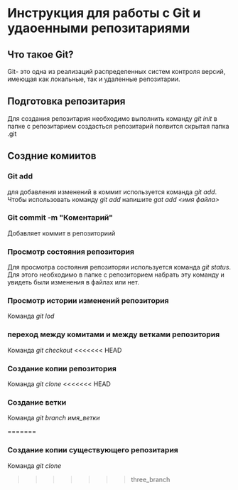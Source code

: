 # Инструкция для работы с Git и удаоенными репозитариями #
## Что такое Git?
Git- это одна из реализаций распределенных систем контроля версий, имеющая как локальные, так и удаленные репозитарии.
## Подготовка репозитария
Для создания репозитария необходимо выполнить команду *git init* в папке с репозитарием создасться репозитарий появится скрытая папка .git

## Создние комиитов
### Git add
для добавления изменений в коммит используется команда *git add*. Чтобы использовать команду *git add* напишите *gat add <имя файла>*
### Git commit -m "Коментарий"
Добавляет коммит в репозиториий

### Просмотр состояния репозитория
Для просмотра  состояния репозиторяи используется команда *git status*.
Для этого необходимо в папке с репозиторием набрать эту команду и увидеть были изменения в файлах или нет.

### Просмотр истории изменений репозитория
Команда *git lod*
### переход между комитами и между ветками репозитория
Команда *git checkout*
<<<<<<< HEAD
### Создание копии репозитория
Команда *git clone*
<<<<<<< HEAD

### Создание ветки
Команда *git branch имя_ветки*

=======
### Создание копии существующего репозитария
Команда *git clone*
>>>>>>> three_branch
